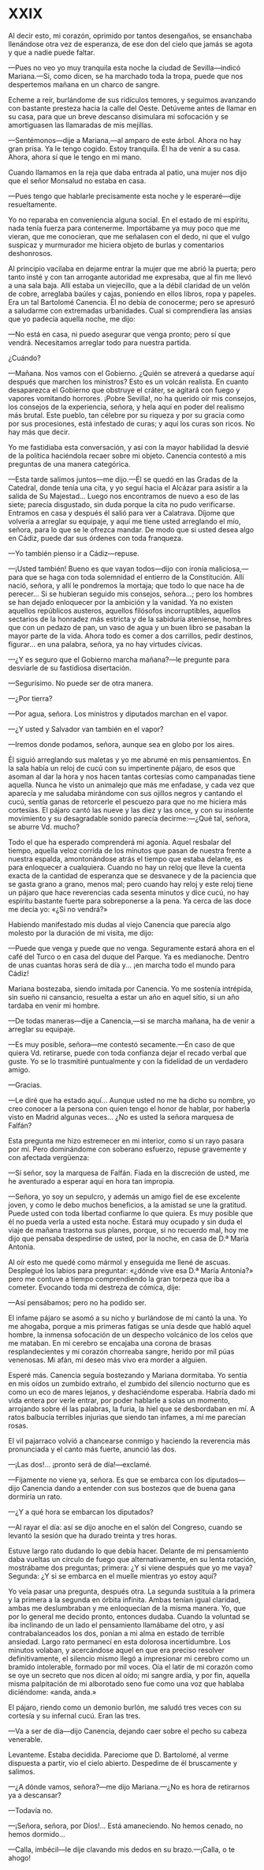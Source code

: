 # XXIX

Al decir esto, mi corazón, oprimido por tantos desengaños, se ensanchaba
llenándose otra vez de esperanza, de ese don del cielo que jamás se agota y que
a nadie puede faltar.

—Pues no veo yo muy tranquila esta noche la ciudad de Sevilla—indicó
Mariana.—Si, como dicen, se ha marchado toda la tropa, puede que nos
despertemos mañana en un charco de sangre.

Echeme a reír, burlándome de sus ridículos temores, y seguimos avanzando con
bastante presteza hacia la calle del Oeste. Detúveme antes de llamar en su
casa, para que un breve descanso disimulara mi sofocación y se amortiguasen las
llamaradas de mis mejillas.

—Sentémonos—dije a Mariana,—al amparo de este árbol. Ahora no hay gran prisa.
Ya le tengo cogido. Estoy tranquila. Él ha de venir a su casa. Ahora, ahora sí
que le tengo en mi mano.

Cuando llamamos en la reja que daba entrada al patio, una mujer nos dijo que el
señor Monsalud no estaba en casa.

—Pues tengo que hablarle precisamente esta noche y le esperaré—dije
resueltamente.

Yo no reparaba en conveniencia alguna social. En el estado de mi espíritu, nada
tenía fuerza para contenerme. Importábame ya muy poco que me vieran, que me
conocieran, que me señalasen con el dedo, ni que el vulgo suspicaz y murmurador
me hiciera objeto de burlas y comentarios deshonrosos.

Al principio vacilaba en dejarme entrar la mujer que me abrió la puerta; pero
tanto insté y con tan arrogante autoridad me expresaba, que al fin me llevó
a una sala baja. Allí estaba un viejecillo, que a la débil claridad de un velón
de cobre, arreglaba baúles y cajas, poniendo en ellos libros, ropa y papeles.
Era un tal Bartolomé Canencia. Él no debía de conocerme; pero se apresuró
a saludarme con extremadas urbanidades. Cual si comprendiera las ansias que yo
padecía aquella noche, me dijo:

—No está en casa, ni puedo asegurar que venga pronto; pero sí que vendrá.
Necesitamos arreglar todo para nuestra partida.

¿Cuándo?

—Mañana. Nos vamos con el Gobierno. ¿Quién se atreverá a quedarse aquí después
que marchen los ministros? Esto es un volcán realista. En cuanto desaparezca el
Gobierno que obstruye el cráter, se agitará con fuego y vapores vomitando
horrores. ¡Pobre Sevilla!, no ha querido oír mis consejos, los consejos de la
experiencia, señora, y hela aquí en poder del realismo más brutal. Este pueblo,
tan célebre por su riqueza y por su gracia como por sus procesiones, está
infestado de curas; y aquí los curas son ricos. No hay más que decir.

Yo me fastidiaba esta conversación, y así con la mayor habilidad la desvié de
la política haciéndola recaer sobre mi objeto. Canencia contestó a mis
preguntas de una manera categórica.

—Esta tarde salimos juntos—me dijo.—Él se quedó en las Gradas de la Catedral,
donde tenía una cita, y yo seguí hacia el Alcázar para asistir a la salida de
Su Majestad... Luego nos encontramos de nuevo a eso de las siete; parecía
disgustado, sin duda porque la cita no pudo verificarse. Entramos en casa
y después él salió para ver a Calatrava. Díjome que volvería a arreglar su
equipaje, y aquí me tiene usted arreglando el mío, señora, para lo que se le
ofrezca mandar. De modo que si usted desea algo en Cádiz, puede dar sus órdenes
con toda franqueza.

—Yo también pienso ir a Cádiz—repuse.

—¡Usted también! Bueno es que vayan todos—dijo con ironía maliciosa,—para que
se haga con toda solemnidad el entierro de la Constitución. Allí nació, señora,
y allí le pondremos la mortaja; que todo lo que nace ha de perecer... Si se
hubieran seguido mis consejos, señora...; pero los hombres se han dejado
enloquecer por la ambición y la vanidad. Ya no existen aquellos repúblicos
austeros, aquellos filósofos incorruptibles, aquellos sectarios de la honradez
más estricta y de la sabiduría ateniense, hombres que con un pedazo de pan, un
vaso de agua y un buen libro se pasaban la mayor parte de la vida. Ahora todo
es comer a dos carrillos, pedir destinos, figurar... en una palabra, señora, ya
no hay virtudes cívicas.

—¿Y es seguro que el Gobierno marcha mañana?—le pregunte para desviarle de su
fastidiosa disertación.

—Segurísimo. No puede ser de otra manera.

—¿Por tierra?

—Por agua, señora. Los ministros y diputados marchan en el vapor.

—¿Y usted y Salvador van también en el vapor?

—Iremos donde podamos, señora, aunque sea en globo por los aires.

Él siguió arreglando sus maletas y yo me abrumé en mis pensamientos. En la sala
había un reloj de cucú con su impertinente pájaro, de esos que asoman al dar la
hora y nos hacen tantas cortesías como campanadas tiene aquella. Nunca he visto
un animalejo que más me enfadase, y cada vez que aparecía y me saludaba
mirándome con sus ojillos negros y cantando el cucú, sentía ganas de retorcerle
el pescuezo para que no me hiciera más cortesías. El pájaro cantó las nueve
y las diez y las once, y con su insolente movimiento y su desagradable sonido
parecía decirme:—¿Qué tal, señora, se aburre Vd. mucho?

Todo el que ha esperado comprenderá mi agonía. Aquel resbalar del tiempo,
aquella veloz corrida de los minutos que pasan de nuestra frente a nuestra
espalda, amontonándose atrás el tiempo que estaba delante, es para enloquecer
a cualquiera. Cuando no hay un reloj que lleve la cuenta exacta de la cantidad
de esperanza que se desvanece y de la paciencia que se gasta grano a grano,
menos mal; pero cuando hay reloj y este reloj tiene un pájaro que hace
reverencias cada sesenta minutos y dice cucú, no hay espíritu bastante fuerte
para sobreponerse a la pena. Ya cerca de las doce me decía yo: «¿Si no vendrá?»

Habiendo manifestado mis dudas al viejo Canencia que parecía algo molesto por
la duración de mi visita, me dijo:

—Puede que venga y puede que no venga. Seguramente estará ahora en el café del
Turco o en casa del duque del Parque. Ya es medianoche. Dentro de unas cuantas
horas será de día y... ¡en marcha todo el mundo para Cádiz!

Mariana bostezaba, siendo imitada por Canencia. Yo me sostenía intrépida, sin
sueño ni cansancio, resuelta a estar un año en aquel sitio, si un año tardaba
en venir mi hombre.

—De todas maneras—dije a Canencia,—si se marcha mañana, ha de venir
a arreglar su equipaje.

—Es muy posible, señora—me contestó secamente.—En caso de que quiera Vd.
retirarse, puede con toda confianza dejar el recado verbal que guste. Yo se lo
trasmitiré puntualmente y con la fidelidad de un verdadero amigo.

—Gracias.

—Le diré que ha estado aquí... Aunque usted no me ha dicho su nombre, yo creo
conocer a la persona con quien tengo el honor de hablar, por haberla visto en
Madrid algunas veces... ¿No es usted la señora marquesa de Falfán?

Esta pregunta me hizo estremecer en mi interior, como si un rayo pasara por mí.
Pero dominándome con soberano esfuerzo, repuse gravemente y con afectada
vergüenza:

—Sí señor, soy la marquesa de Falfán. Fiada en la discreción de usted, me he
aventurado a esperar aquí en hora tan impropia.

—Señora, yo soy un sepulcro, y además un amigo fiel de ese excelente joven,
y como le debo muchos beneficios, a la amistad se une la gratitud. Puede usted
con toda libertad confiarme lo que quiera. Es muy posible que él no pueda verla
a usted esta noche. Estará muy ocupado y sin duda el viaje de mañana trastorna
sus planes, porque, si no recuerdo mal, hoy me dijo que pensaba despedirse de
usted, por la noche, en casa de D.ª María Antonia.

Al oír esto me quedé como mármol y enseguida me llené de ascuas. Desplegué los
labios para preguntar: «¿dónde vive esa D.ª María Antonia?» pero me contuve
a tiempo comprendiendo la gran torpeza que iba a cometer. Evocando toda mi
destreza de cómica, dije:

—Así pensábamos; pero no ha podido ser.

El infame pájaro se asomó a su nicho y burlándose de mí cantó la una. Yo me
ahogaba, porque a mis primeras fatigas se unía desde que habló aquel hombre, la
inmensa sofocación de un despecho volcánico de los celos que me mataban. En mi
cerebro se encajaba una corona de brasas resplandecientes y mi corazón
chorreaba sangre, herido por mil púas venenosas. Mi afán, mi deseo más vivo era
morder a alguien.

Esperé más. Canencia seguía bostezando y Mariana dormitaba. Yo sentía en mis
oídos un zumbido extraño, el zumbido del silencio nocturno que es como un eco
de mares lejanos, y deshaciéndome esperaba. Habría dado mi vida entera por
verle entrar, por poder hablarle a solas un momento, arrojando sobre él las
palabras, la furia, la hiel que se desbordaban en mí. A ratos balbucía
terribles injurias que siendo tan infames, a mí me parecían rosas.

El vil pajarraco volvió a chancearse conmigo y haciendo la reverencia más
pronunciada y el canto más fuerte, anunció las dos.

—¡Las dos!... ¡pronto será de día!—exclamé.

—Fijamente no viene ya, señora. Es que se embarca con los diputados—dijo
Canencia dando a entender con sus bostezos que de buena gana dormiría un rato.

—¿Y a qué hora se embarcan los diputados?

—Al rayar el día: así se dijo anoche en el salón del Congreso, cuando se
levantó la sesión que ha durado treinta y tres horas.

Estuve largo rato dudando lo que debía hacer. Delante de mi pensamiento daba
vueltas un círculo de fuego que alternativamente, en su lenta rotación,
mostrábame dos preguntas; primera: ¿Y si viene después que yo me vaya? Segunda:
¿Y si se embarca en el muelle mientras yo estoy aquí?

Yo veía pasar una pregunta, después otra. La segunda sustituía a la primera
y la primera a la segunda en órbita infinita. Ambas tenían igual claridad,
ambas me deslumbraban y me enloquecían de la misma manera. Yo, que por lo
general me decido pronto, entonces dudaba. Cuando la voluntad se iba inclinando
de un lado el pensamiento llamábame del otro, y así contrabalanceados los dos,
ponían a mi alma en estado de terrible ansiedad. Largo rato permanecí en esta
dolorosa incertidumbre. Los minutos volaban, y acercándose aquel en que era
preciso resolver definitivamente, el silencio mismo llegó a impresionar mi
cerebro como un bramido intolerable, formado por mil voces. Oía el latir de mi
corazón como se oye un secreto que nos dicen al oído; mi sangre ardía, y por
fin, aquella misma palpitación de mi alborotado seno fue como una voz que
hablaba diciéndome: «anda, anda.»

El pájaro, riendo como un demonio burlón, me saludó tres veces con su cortesía
y su infernal cucú. Eran las tres.

—Va a ser de día—dijo Canencia, dejando caer sobre el pecho su cabeza
venerable.

Levanteme. Estaba decidida. Pareciome que D. Bartolomé, al verme dispuesta
a partir, vio el cielo abierto. Despedime de él bruscamente y salimos.

—¿A dónde vamos, señora?—me dijo Mariana.—¿No es hora de retirarnos ya
a descansar?

—Todavía no.

—¡Señora, señora, por Dios!... Está amaneciendo. No hemos cenado, no hemos
dormido...

—Calla, imbécil—le dije clavando mis dedos en su brazo.—¡Calla, o te ahogo!
